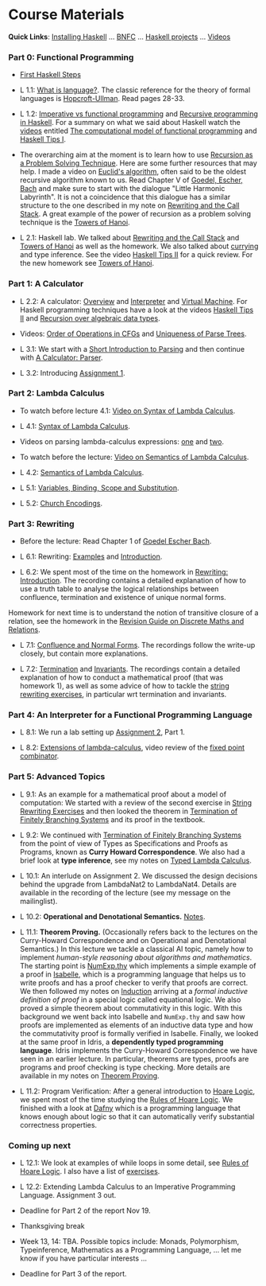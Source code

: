 
# Course Materials

**Quick Links**: [Installing Haskell](https://hackmd.io/@alexhkurz/Hk86XnCzD) ... [BNFC](BNFC-installation.md) ... [Haskell projects](haskell-projects.md) ... [Videos](videos.md)

<!--
### What we (will) have learned

To clarify the learning outcomes: What we have learned in [Part 0]() and [Part 1](what-we-have-learned-1.md) and [Part 2](what-we-have-learned-2.md) and [Part 3](what-we-have-learned-3.md) and [Part 4](what-we-have-learned-4.md) and [Part 5](what-we-have-learned-5.md) and [Part 6](what-we-have-learned-6.md).
-->

### Part 0: Functional Programming 

- [First Haskell Steps](https://hackmd.io/@alexhkurz/SJgHGZ_nw)

- L 1.1: [What is language?](https://hackmd.io/@alexhkurz/HyvPg4YbK). The classic reference for the theory of formal languages is [Hopcroft-Ullman](http://ce.sharif.edu/courses/94-95/1/ce414-2/resources/root/Text%20Books/Automata/John%20E.%20Hopcroft,%20Rajeev%20Motwani,%20Jeffrey%20D.%20Ullman-Introduction%20to%20Automata%20Theory,%20Languages,%20and%20Computations-Prentice%20Hall%20(2006).pdf). Read pages 28-33.
- L 1.2: [Imperative vs functional programming](https://hackmd.io/@alexhkurz/SJKWvna6U) and [Recursive programming in Haskell](https://hackmd.io/@alexhkurz/H1jUka4Gv). For a summary on what we said about Haskell watch the [videos](videos.md) entitled [The computational model of functional programming](https://youtu.be/u_OMwv8tDVg) and [Haskell Tips I](https://youtu.be/wj0j2HjMw6w).
- The overarching aim at the moment is to learn how to use [Recursion as a Problem Solving Technique](https://hackmd.io/@alexhkurz/Sy7M_6yMF). Here are some further resources that may help. I made a video on [Euclid's algorithm](https://youtu.be/ZcJMj0antos), often said to be the oldest recursive algorithm known to us. Read Chapter V of [Goedel, Escher, Bach](https://www.physixfan.com/wp-content/files/GEBen.pdf) and make sure to start with the dialogue "Little Harmonic Labyrinth". It is not a coincidence that this dialogue has a similar structure to the one described in my note on [Rewriting and the Call Stack](https://hackmd.io/@alexhkurz/HJiulVg0U). A great example of the power of recursion as a problem solving technique is the [Towers of Hanoi](https://hackmd.io/@alexhkurz/rJQwvpyMY). 

- L 2.1: Haskell lab. We talked about [Rewriting and the Call Stack](https://hackmd.io/@alexhkurz/HJiulVg0U) and [Towers of Hanoi](https://hackmd.io/@alexhkurz/rJQwvpyMY) as well as the homework. We also talked about [currying](https://en.wikipedia.org/wiki/Currying) and type inference. See the video [Haskell Tips II](https://www.youtube.com/watch?v=naNLE4GLrTo) for a quick review. For the new homework see [Towers of Hanoi](https://hackmd.io/@alexhkurz/rJQwvpyMY).

### Part 1: A Calculator

- L 2.2: A calculator: [Overview](https://hackmd.io/@alexhkurz/HkpdXJ1fK) and [Interpreter](https://hackmd.io/@alexhkurz/rJX-i1kzY) and [Virtual Machine](https://hackmd.io/@alexhkurz/H12igXkzK). For Haskell programming techniques have a look at the videos [Haskell Tips II](https://youtu.be/naNLE4GLrTo)
and [Recursion over algebraic data types](https://youtu.be/2YLfJvOtLwA).

- Videos: [Order of Operations in CFGs](https://youtu.be/jf1xhZSpCvg) and [Uniqueness of Parse Trees](https://youtu.be/3ZLkPwB_c9g).

- L 3.1: We start with a [Short Introduction to Parsing](https://hackmd.io/@alexhkurz/BkSgRX1GF) and then continue with [A Calculator: Parser](https://hackmd.io/@alexhkurz/Byf812aGF). 

- L 3.2: Introducing [Assignment 1](https://github.com/alexhkurz/programming-languages-2021/blob/main/assignment-1.md).

### Part 2: Lambda Calculus

- To watch before lecture 4.1: [Video on Syntax of Lambda Calculus](https://youtu.be/D0kH1BpNr14).

- L 4.1: [Syntax of Lambda Calculus](https://hackmd.io/@alexhkurz/S1D0yP8Bw).

- Videos on parsing lambda-calculus expressions:  [one](https://youtu.be/eYstx7uuE6c) and [two](https://youtu.be/yls1NEUlzZA).

- To watch before the lecture: [Video on Semantics of Lambda Calculus](https://www.youtube.com/watch?v=h4aT42t7v9c#t=0m).

- L 4.2: [Semantics of Lambda Calculus](https://hackmd.io/@alexhkurz/H1e4Nv8Bv).  

- L 5.1: [Variables, Binding, Scope and Substitution](https://hackmd.io/@alexhkurz/SkQzDC6n7).  

- L 5.2: [Church Encodings](https://hackmd.io/@alexhkurz/SyowcD9XF).  

### Part 3: Rewriting

- Before the lecture: Read Chapter 1 of [Goedel Escher Bach](GEB.md).  

- L 6.1: Rewriting: [Examples](https://hackmd.io/@alexhkurz/rkzITG4nD) and [Introduction](https://hackmd.io/@alexhkurz/BJ7AoGcVK).

- L 6.2: We spent most of the time on the homework in [Rewriting: Introduction](https://hackmd.io/@alexhkurz/BJ7AoGcVK). The recording contains a detailed explanation of how to use a truth table to analyse the logical relationships between confluence, termination and existence of unique normal forms.

Homework for next time is to understand the notion of transitive closure of a relation, see the homework in the [Revision Guide on Discrete Maths and Relations](https://hackmd.io/@alexhkurz/SJ1cc-dDr).

- L 7.1: [Confluence and Normal Forms](https://hackmd.io/@alexhkurz/B1wB3rT4F). The recordings follow the write-up closely, but contain more explanations.

- L 7.2: [Termination](https://hackmd.io/@alexhkurz/H1O4bLBHK) and [Invariants](https://hackmd.io/@alexhkurz/r1dp-LBBt). 
The recordings contain a detailed explanation of how to conduct a mathematical proof (that was homework 1), as well as some advice of how to tackle the [string rewriting exercises](https://hackmd.io/@alexhkurz/Syn23oMHF), in particular wrt termination and invariants. 

### Part 4: An Interpreter for a Functional Programming Language

- L 8.1: We run a lab setting up [Assignment 2](https://github.com/alexhkurz/programming-languages-2021/blob/main/assignment-2.md), Part 1.

- L 8.2: [Extensions of lambda-calculus](https://hackmd.io/@alexhkurz/rJEeYqZtw), video review of the [fixed point combinator](https://youtu.be/XvDOwbSh3xE).

### Part 5: Advanced Topics

- L 9.1: As an example for a mathematical proof about a model of computation: We started with a review of the second exercise in [String Rewriting Exercises](https://hackmd.io/@alexhkurz/Syn23oMHF) and then looked the theorem in [Termination of Finitely Branching Systems](https://hackmd.io/@alexhkurz/BkNlJ07IY) and its proof in the textbook.

- L 9.2: We continued with [Termination of Finitely Branching Systems](https://hackmd.io/@alexhkurz/BkNlJ07IY) from the point of view of Types as Specifications and Proofs as Programs, known as **Curry Howard Correspondence**. We also had a brief look at **type inference**, see my notes on [Typed Lambda Calculus](https://hackmd.io/@alexhkurz/S1Sopqo6w).  

- L 10.1: An interlude on Assignment 2. We discussed the design decisions behind the upgrade from LambdaNat2 to LambdaNat4. Details are available in the recording of the lecture (see my message on the mailinglist).

- L 10.2: **Operational and Denotational Semantics.** [Notes](https://hackmd.io/@alexhkurz/Hkf6BTL6P).

- L 11.1: **Theorem Proving.** (Occasionally refers back to the lectures on the Curry-Howard Correspondence and on Operational and Denotational Semantics.) In this lecture we tackle a classical AI topic, namely how to implement *human-style reasoning about algorithms and mathematics*. The starting point is [NumExp.thy](https://github.com/alexhkurz/programming-languages-2021/blob/main/src/NumExp.thy) which implements a simple example of a proof in [Isabelle](https://isabelle.in.tum.de/index.html), which is a programming language that helps us to write proofs and has a proof checker to verify that proofs are correct. We then followed my notes on [Induction](https://hackmd.io/@alexhkurz/HJG08mJvY) arriving at a *formal inductive definition of proof* in a special logic called equational logic. We also proved a simple theorem about commutativity in this logic. With this background we went back into Isabelle and `NumExp.thy` and saw how proofs are implemented as elements of an inductive data type and how the commutativity proof is formally verified in Isabelle. Finally, we looked at the same proof in Idris, a **dependently typed programming language**. Idris implements the Curry-Howard Correspondence we have seen in an earlier lecture. In particular, theorems are types, proofs are programs and proof checking is type checking. More details are available in my notes on [Theorem Proving](https://hackmd.io/@alexhkurz/HJnQDm1wK).

- L 11.2: Program Verification: After a general introduction to [Hoare Logic](https://hackmd.io/Df57tnuCSGaW8wqqsl57FQ), we spent most of the time studying the [Rules of Hoare Logic](https://hackmd.io/@alexhkurz/BJyjAXGoB). We finished with a look at [Dafny](https://hackmd.io/@alexhkurz/SJyBbDQjv) which is a programming language that knows enough about logic so that it can automatically verify substantial correctness properties. 

### Coming up next

- L 12.1: We look at examples of while loops in some detail, see [Rules of Hoare Logic](https://hackmd.io/@alexhkurz/BJyjAXGoB). I also have a list of [exercises](https://hackmd.io/@alexhkurz/rkhVZNzjH).

- L 12.2: Extending Lambda Calculus to an Imperative Programming Language. Assignment 3 out.

- Deadline for Part 2 of the report Nov 19.

- Thanksgiving break

- Week 13, 14: TBA. Possible topics include: Monads, Polymorphism, Typeinference, Mathematics as a Programming Language, ... let me know if you have particular interests ...

- Deadline for Part 3 of the report.




